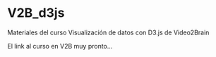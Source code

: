 # V2B_d3js
Materiales del curso Visualización de datos con D3.js de Video2Brain 

El link al curso en V2B muy pronto...

